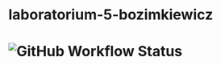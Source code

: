 ﻿# laboratorium-5-bozimkiewicz
 # ![GitHub Workflow Status](https://img.shields.io/github/workflow/status/TestowanieAutomatyczneUG/laboratorium-5-bozimkiewicz/Python%20package?style=plastic)
